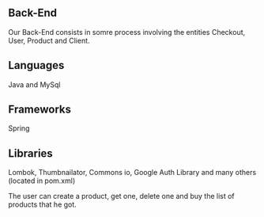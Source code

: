 ## Back-End

Our Back-End consists in somre process involving the entities Checkout, User, Product and Client.


## Languages
Java and MySql


## Frameworks
Spring


## Libraries
Lombok, Thumbnailator, Commons io, Google Auth Library and many others (located in pom.xml)


The user can create a product, get one, delete one and buy the list of products that he got.
